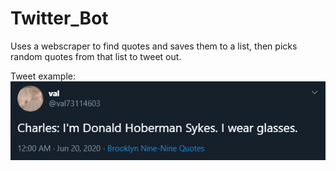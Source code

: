 # Twitter_Bot
 Uses a webscraper to find quotes and saves them to a list, then picks random quotes from that list to tweet out.
 
 Tweet example:
 ![Tweet example](https://raw.githubusercontent.com/val8119/Twitter_Bot/master/example_images/tweet_example.png)
